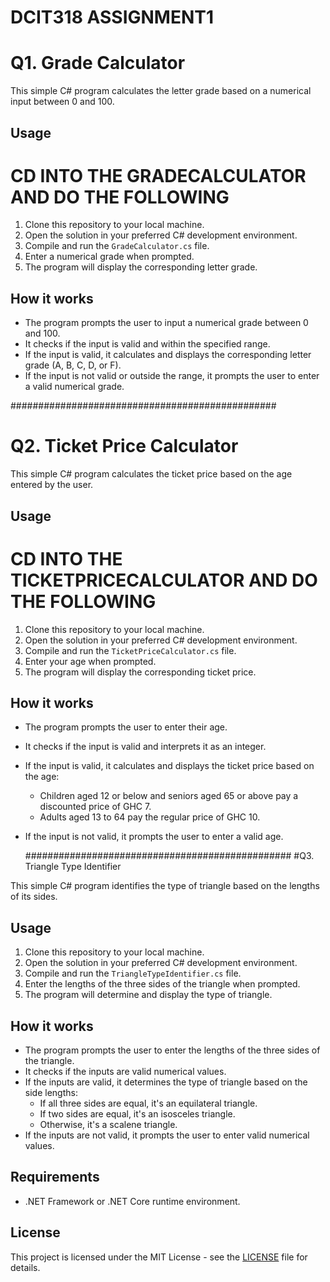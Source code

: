 ﻿# DCIT318 ASSIGNMENT1

# Q1. Grade Calculator

This simple C# program calculates the letter grade based on a numerical input between 0 and 100.

## Usage

# CD INTO THE GRADECALCULATOR AND DO THE FOLLOWING
1. Clone this repository to your local machine.
2. Open the solution in your preferred C# development environment.
3. Compile and run the `GradeCalculator.cs` file.
4. Enter a numerical grade when prompted.
5. The program will display the corresponding letter grade.

## How it works

- The program prompts the user to input a numerical grade between 0 and 100.
- It checks if the input is valid and within the specified range.
- If the input is valid, it calculates and displays the corresponding letter grade (A, B, C, D, or F).
- If the input is not valid or outside the range, it prompts the user to enter a valid numerical grade.


################################################
# Q2. Ticket Price Calculator

This simple C# program calculates the ticket price based on the age entered by the user.

## Usage

# CD INTO THE TICKETPRICECALCULATOR AND DO THE FOLLOWING
1. Clone this repository to your local machine.
2. Open the solution in your preferred C# development environment.
3. Compile and run the `TicketPriceCalculator.cs` file.
4. Enter your age when prompted.
5. The program will display the corresponding ticket price.

## How it works

- The program prompts the user to enter their age.
- It checks if the input is valid and interprets it as an integer.
- If the input is valid, it calculates and displays the ticket price based on the age:
  - Children aged 12 or below and seniors aged 65 or above pay a discounted price of GHC 7.
  - Adults aged 13 to 64 pay the regular price of GHC 10.
- If the input is not valid, it prompts the user to enter a valid age.

  ################################################
  #Q3. Triangle Type Identifier

This simple C# program identifies the type of triangle based on the lengths of its sides.

## Usage

1. Clone this repository to your local machine.
2. Open the solution in your preferred C# development environment.
3. Compile and run the `TriangleTypeIdentifier.cs` file.
4. Enter the lengths of the three sides of the triangle when prompted.
5. The program will determine and display the type of triangle.

## How it works

- The program prompts the user to enter the lengths of the three sides of the triangle.
- It checks if the inputs are valid numerical values.
- If the inputs are valid, it determines the type of triangle based on the side lengths:
  - If all three sides are equal, it's an equilateral triangle.
  - If two sides are equal, it's an isosceles triangle.
  - Otherwise, it's a scalene triangle.
- If the inputs are not valid, it prompts the user to enter valid numerical values.


## Requirements

- .NET Framework or .NET Core runtime environment.

## License

This project is licensed under the MIT License - see the [LICENSE](LICENSE) file for details.
